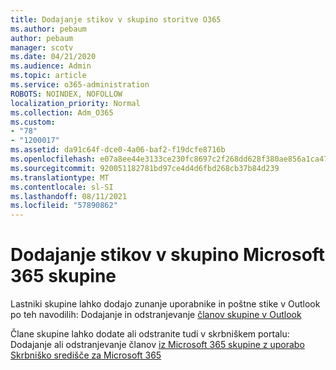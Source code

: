 ```yaml
---
title: Dodajanje stikov v skupino storitve O365
ms.author: pebaum
author: pebaum
manager: scotv
ms.date: 04/21/2020
ms.audience: Admin
ms.topic: article
ms.service: o365-administration
ROBOTS: NOINDEX, NOFOLLOW
localization_priority: Normal
ms.collection: Adm_O365
ms.custom:
- "78"
- "1200017"
ms.assetid: da91c64f-dce0-4a06-baf2-f19dcfe8716b
ms.openlocfilehash: e07a8ee44e3133ce230fc8697c2f268dd628f380ae856a1ca479d6da7bde7e4b
ms.sourcegitcommit: 920051182781bd97ce4d4d6fbd268cb37b84d239
ms.translationtype: MT
ms.contentlocale: sl-SI
ms.lasthandoff: 08/11/2021
ms.locfileid: "57890862"
---
```

# <a name="add-contacts-to-a-microsoft-365-group"></a>Dodajanje stikov v skupino Microsoft 365 skupine

Lastniki skupine lahko dodajo zunanje uporabnike in poštne stike v Outlook po teh navodilih: Dodajanje in odstranjevanje [članov skupine v Outlook](https://support.office.com/article/3b650f4a-5c9b-4f94-a1bb-0cca4b1091de?wt.mc_id=add_contacts_group.aspx)
  
Člane skupine lahko dodate ali odstranite tudi v skrbniškem portalu: Dodajanje ali odstranjevanje članov [iz Microsoft 365 skupine z uporabo Skrbniško središče za Microsoft 365](https://docs.microsoft.com/microsoft-365/admin/create-groups/add-or-remove-members-from-groups)